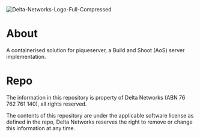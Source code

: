 <img src="https://i.ibb.co/Lnf3rQw/Delta-Networks-Logo-Full-Compressed.png" alt="Delta-Networks-Logo-Full-Compressed" border="0">

# About

A containerised solution for piqueserver, a Build and Shoot (AoS) server implementation.
 
# Repo

The information in this repository is property of Delta Networks (ABN 76 762 761 140), all rights reserved.

The contents of this repository are under the applicable software license as defined in the repo, Delta Networks reserves the right to remove or change this information at any time.
